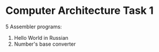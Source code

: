 # Computer Architecture Task 1

5 Assembler programs:
1.  Hello World in Russian
2.  Number's base converter
